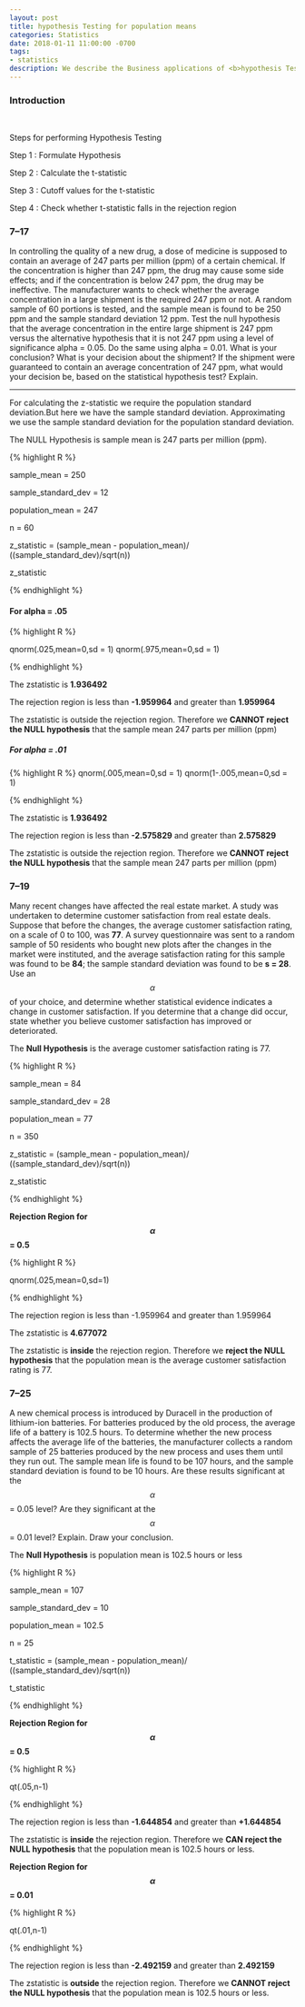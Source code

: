 ```yaml
---
layout: post
title: hypothesis Testing for population means
categories: Statistics
date: 2018-01-11 11:00:00 -0700
tags:
- statistics
description: We describe the Business applications of <b>hypothesis Testing for population means</b>  here...
---
```


### Introduction
<br/>

Steps for performing Hypothesis Testing

Step 1 : Formulate Hypothesis

Step 2 : Calculate the t-statistic

Step 3 : Cutoff values for the t-statistic

Step 4 : Check whether t-statistic falls in the rejection region

### 7–17 

In controlling the quality of a new drug, a dose of medicine is supposed
to contain an average of 247 parts per million (ppm) of a certain chemical. If the
concentration is higher than 247 ppm, the drug may cause some side effects; and if
the concentration is below 247 ppm, the drug may be ineffective. The manufacturer
wants to check whether the average concentration in a large shipment is the required
247 ppm or not. A random sample of 60 portions is tested, and the sample mean is
found to be 250 ppm and the sample standard deviation 12 ppm. Test the null
hypothesis that the average concentration in the entire large shipment is 247 ppm
versus the alternative hypothesis that it is not 247 ppm using a level of significance
alpha = 0.05. Do the same using alpha = 0.01. What is your conclusion? What is your decision
about the shipment? If the shipment were guaranteed to contain an average concentration
of 247 ppm, what would your decision be, based on the statistical
hypothesis test? Explain.

---------------------------------------------------------------------------------------------------

For calculating the z-statistic we require the population standard deviation.But here we have the sample standard deviation. Approximating we use the sample standard deviation for the population standard deviation.       


The NULL Hypothesis is sample mean is 247 parts per million (ppm).            


{% highlight R %}

sample_mean = 250

sample_standard_dev = 12

population_mean = 247

n = 60

z_statistic = (sample_mean - population_mean)/ ((sample_standard_dev)/sqrt(n)) 


z_statistic

{% endhighlight %}


####  For alpha = .05  

{% highlight R %}

qnorm(.025,mean=0,sd = 1)
qnorm(.975,mean=0,sd = 1)

{% endhighlight %}


The zstatistic is **1.936492**            

The rejection region is less than **-1.959964** and greater than **1.959964**              

The zstatistic is outside the rejection region. Therefore we **CANNOT reject the NULL hypothesis**  that the sample mean 247 parts per million (ppm)       

#####  For alpha = .01       

{% highlight R %}
qnorm(.005,mean=0,sd = 1)
qnorm(1-.005,mean=0,sd = 1)

{% endhighlight %}

The zstatistic is **1.936492**            

The rejection region is less than **-2.575829** and greater than **2.575829**              

The zstatistic is outside the rejection region. Therefore we **CANNOT reject the NULL hypothesis**  that the sample mean 247 parts per million (ppm)

### 7–19

Many recent changes have affected the real estate market. A study was undertaken
to determine customer satisfaction from real estate deals. Suppose that before
the changes, the average customer satisfaction rating, on a scale of 0 to 100, was **77**.
A survey questionnaire was sent to a random sample of 50 residents who bought new
plots after the changes in the market were instituted, and the average satisfaction rating
for this sample was found to be **84**; the sample standard deviation was found
to be **s = 28**. Use an $$\alpha$$ of your choice, and determine whether statistical evidence indicates
a change in customer satisfaction. If you determine that a change did occur, state
whether you believe customer satisfaction has improved or deteriorated.             


The **Null Hypothesis** is the average customer satisfaction rating is 77.

{% highlight R %}

sample_mean = 84

sample_standard_dev = 28

population_mean = 77

n = 350

z_statistic = (sample_mean - population_mean)/ ((sample_standard_dev)/sqrt(n)) 

z_statistic

{% endhighlight %}

**Rejection Region for $$\alpha$$ = 0.5**

{% highlight R %}

qnorm(.025,mean=0,sd=1)

{% endhighlight %}

The rejection region is less than -1.959964 and greater than 1.959964

The zstatistic is **4.677072**

The zstatistic is **inside** the rejection region. Therefore we **reject the NULL hypothesis**  that the population mean is the average customer satisfaction rating is 77.              




###  7–25

A new chemical process is introduced by Duracell in the production of
lithium-ion batteries. For batteries produced by the old process, the average life of a
battery is 102.5 hours. To determine whether the new process affects the average life
of the batteries, the manufacturer collects a random sample of 25 batteries produced
by the new process and uses them until they run out. The sample mean life is found
to be 107 hours, and the sample standard deviation is found to be 10 hours. Are these
results significant at the $$\alpha$$ =  0.05 level? Are they significant at the $$\alpha$$ =  0.01 level?
Explain. Draw your conclusion.   

The **Null Hypothesis** is population mean is 102.5 hours or less

{% highlight R %}

sample_mean = 107

sample_standard_dev = 10

population_mean = 102.5

n = 25

t_statistic = (sample_mean - population_mean)/ ((sample_standard_dev)/sqrt(n)) 


t_statistic


{% endhighlight %}

**Rejection Region for $$\alpha$$ = 0.5**

{% highlight R %}

qt(.05,n-1)

{% endhighlight %}

The rejection region is less than **-1.644854** and greater than **+1.644854**   

The zstatistic is **inside** the rejection region. Therefore we **CAN reject the NULL hypothesis**  that the population mean is 102.5 hours or less.    


**Rejection Region for $$\alpha$$ = 0.01**

{% highlight R %}

qt(.01,n-1)

{% endhighlight %}

The rejection region is less than **-2.492159** and greater than **2.492159**   


The zstatistic is **outside** the rejection region. Therefore we **CANNOT reject the NULL hypothesis**  that the population mean is 102.5 hours or less. 


